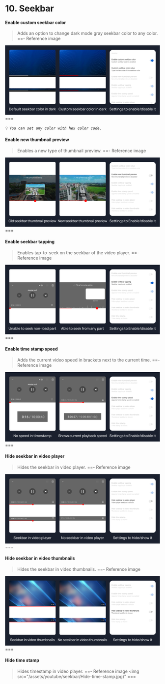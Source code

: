 # 10. Seekbar

#### Enable custom seekbar color
>Adds an option to change dark mode gray seekbar color to any color.
==- Reference image
<img src="/assets/youtube/seekbar/Enable-custom-seekbar-color.jpg">
===

💡 <code><i>You can set any color with hex color code.</i></code>

#### Enable new thumbnail preview
>Enables a new type of thumbnail preview.
==- Reference image
<img src="/assets/youtube/seekbar/Enable-new-thumbnail-preview.jpg">
===

#### Enable seekbar tapping
>Enables tap-to-seek on the seekbar of the video player.
==- Reference image
<img src="/assets/youtube/seekbar/Enable-seekbar-tapping.jpg">
===

#### Enable time stamp speed
>Adds the current video speed in brackets next to the current time.
==- Reference image
<img src="/assets/youtube/seekbar/Enable-timestamp-speed.jpg">
===

#### Hide seekbar in video player
>Hides the seekbar in video player.
==- Reference image
<img src="/assets/youtube/seekbar/Hide-seekbar-in-video-player.jpg">
===

#### Hide seekbar in video thumbnails
>Hides the seekbar in video thumbnails.
==- Reference image
<img src="/assets/youtube/seekbar/Hide-seekbar-in-video-thumbnails.jpg">
===

#### Hide time stamp
>Hides timestamp in video player.
==- Reference image
<img src="/assets/youtube/seekbar/Hide-time-stamp.jpg)"
===